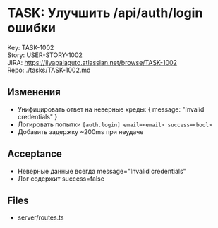 # TASK: Улучшить /api/auth/login ошибки
Key: TASK-1002  
Story: USER-STORY-1002  
JIRA: https://ilyapalaguto.atlassian.net/browse/TASK-1002  
Repo: ./tasks/TASK-1002.md

## Изменения
- Унифицировать ответ на неверные креды: { message: "Invalid credentials" }
- Логировать попытки `[auth.login] email=<email> success=<bool>`
- Добавить задержку ~200ms при неудаче

## Acceptance
- Неверные данные всегда message="Invalid credentials"
- Лог содержит success=false

## Files
- server/routes.ts
